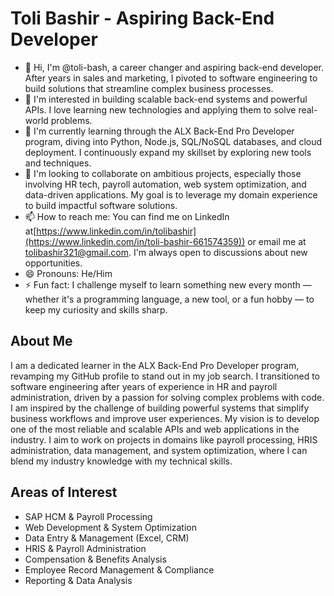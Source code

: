 # Toli Bashir - Aspiring Back-End Developer

- 👋 Hi, I'm @toli-bash, a career changer and aspiring back-end developer. After years in sales and marketing, I pivoted to software engineering to build solutions that streamline complex business processes.  
- 👀 I'm interested in building scalable back-end systems and powerful APIs. I love learning new technologies and applying them to solve real-world problems.  
- 🌱 I'm currently learning through the ALX Back-End Pro Developer program, diving into Python, Node.js, SQL/NoSQL databases, and cloud deployment. I continuously expand my skillset by exploring new tools and techniques.  
- 💞️ I'm looking to collaborate on ambitious projects, especially those involving HR tech, payroll automation, web system optimization, and data-driven applications. My goal is to leverage my domain experience to build impactful software solutions.  
- 📫 How to reach me: You can find me on LinkedIn at[https://www.linkedin.com/in/tolibashir](https://www.linkedin.com/in/toli-bashir-661574359)) or email me at tolibashir321@gmail.com. I'm always open to discussions about new opportunities.  
- 😄 Pronouns: He/Him  
- ⚡ Fun fact: I challenge myself to learn something new every month — whether it's a programming language, a new tool, or a fun hobby — to keep my curiosity and skills sharp.  

## About Me

I am a dedicated learner in the ALX Back-End Pro Developer program, revamping my GitHub profile to stand out in my job search. I transitioned to software engineering after years of experience in HR and payroll administration, driven by a passion for solving complex problems with code. I am inspired by the challenge of building powerful systems that simplify business workflows and improve user experiences. My vision is to develop one of the most reliable and scalable APIs and web applications in the industry. I aim to work on projects in domains like payroll processing, HRIS administration, data management, and system optimization, where I can blend my industry knowledge with my technical skills.

## Areas of Interest

- SAP HCM & Payroll Processing  
- Web Development & System Optimization  
- Data Entry & Management (Excel, CRM)  
- HRIS & Payroll Administration  
- Compensation & Benefits Analysis  
- Employee Record Management & Compliance  
- Reporting & Data Analysis  
